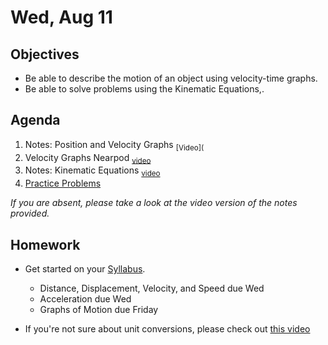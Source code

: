 Wed, Aug 11
=========  

Objectives
------------
- Be able to describe the motion of an object using velocity-time graphs.
- Be able to solve problems using the Kinematic Equations,.

Agenda  
---------  

 1. Notes: Position and Velocity Graphs <sub>[Video](
 2. Velocity Graphs Nearpod <sub>[video](https://avon.schoology.com/course/5138386902/materials/gp/5173196438)</sub>
 3. Notes: Kinematic Equations <sub>[video](https://www.youtube.com/watch?v=B1f7LrpcCuo)</sub>
 4. [Practice Problems](https://avon.schoology.com/course/5138386902/materials/gp/5183494381)
 
*If you are absent, please take a look at the video version of the notes provided.*

Homework
-------------  
- Get started on your [Syllabus](https://avon.schoology.com/course/5138386902/materials?f=469192557). 

	- Distance, Displacement, Velocity, and Speed due Wed
	- Acceleration due Wed
	- Graphs of Motion due Friday
- If you're not sure about unit conversions, please check out [this video](https://www.youtube.com/watch?v=wwtcSoBxv4w)
<!--stackedit_data:
eyJoaXN0b3J5IjpbMjEwNDMwODE1NSwtMTEzOTc2NTkzNiw0OD
U1MzEzMjcsLTM4MDAzMzk5LC03ODgwNjIzLC00NTI3MTkxMzQs
LTg0NDM4NjUsLTExMTM1ODg3MCwxNDQyODY2OTY1LC05NDAzMj
I5ODYsLTc3ODI4ODAyNiw1NDYzMzE4MjMsNTYxNjIyNjk4LC0y
MTE0MDk4ODg1LC02ODAyMjc3MzksMjAzNDUxNjUzMCwxMzQ4MD
EyMjg3LDE3NDU3Mjg4MCwtMTQyNjQwNzQwOCwyMDc0NjEyNzMw
XX0=
-->